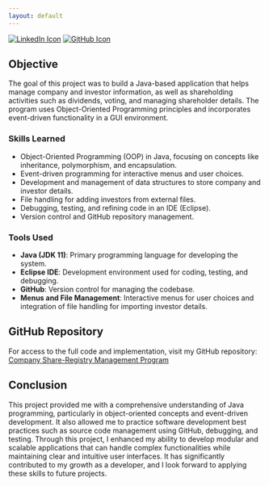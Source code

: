 ```yaml
---
layout: default
---
```

<div>
    <a href="https://www.linkedin.com/in/simardeep1098"><img src="https://img.icons8.com/fluency/60/linkedin.png" alt="LinkedIn Icon"/></a>
    <a href="https://github.com/Simardeep1098"><img src="https://img.icons8.com/plasticine/60/github.png" alt="GitHub Icon"/></a>
</div>


## Objective

The goal of this project was to build a Java-based application that helps manage company and investor information, as well as shareholding activities such as dividends, voting, and managing shareholder details. The program uses Object-Oriented Programming principles and incorporates event-driven functionality in a GUI environment.

### Skills Learned
- Object-Oriented Programming (OOP) in Java, focusing on concepts like inheritance, polymorphism, and encapsulation.
- Event-driven programming for interactive menus and user choices.
- Development and management of data structures to store company and investor details.
- File handling for adding investors from external files.
- Debugging, testing, and refining code in an IDE (Eclipse).
- Version control and GitHub repository management.

### Tools Used
- **Java (JDK 11)**: Primary programming language for developing the system.
- **Eclipse IDE**: Development environment used for coding, testing, and debugging.
- **GitHub**: Version control for managing the codebase.
- **Menus and File Management**: Interactive menus for user choices and integration of file handling for importing investor details.

## GitHub Repository

For access to the full code and implementation, visit my GitHub repository: [Company Share-Registry Management Program](https://github.com/Simardeep1098/share-registry-management)

## Conclusion

This project provided me with a comprehensive understanding of Java programming, particularly in object-oriented concepts and event-driven development. It also allowed me to practice software development best practices such as source code management using GitHub, debugging, and testing. Through this project, I enhanced my ability to develop modular and scalable applications that can handle complex functionalities while maintaining clear and intuitive user interfaces. It has significantly contributed to my growth as a developer, and I look forward to applying these skills to future projects.
